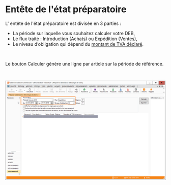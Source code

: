 # Entête de l'état préparatoire

L' entête de l'état préparatoire est divisée en 3 parties :


* La période sur laquelle vous souhaitez calculer votre DEB,
* Le flux traité : Introduction (Achats) ou Expédition (Ventes),
* Le niveau d’obligation qui dépend du [montant de TVA déclaré](SeuilsDeclaration.md).


 


Le bouton Calculer génère une ligne par article sur la période de référence.


 


![](DEB_Entete.png)


 


 


